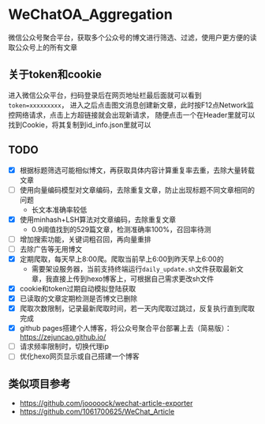 # WeChatOA_Aggregation
微信公众号聚合平台，获取多个公众号的博文进行筛选、过滤，使用户更方便的读取公众号上的所有文章

## 关于token和cookie
进入微信公众平台，扫码登录后在网页地址栏最后面就可以看到`token=xxxxxxxxx`，
进入之后点击图文消息创建新文章，此时按F12点Network监控网络请求，点击上方超链接就会出现新请求，
随便点击一个在Header里就可以找到Cookie，将其复制到id_info.json里就可以

## TODO
- [x] 根据标题筛选可能相似博文，再获取具体内容计算重复率去重，去除大量转载文章
- [ ] 使用向量编码模型对文章编码，去除重复文章，防止出现标题不同文章相同的问题
  - 长文本准确率较低
- [x] 使用minhash+LSH算法对文章编码，去除重复文章
  - 0.9阈值找到的529篇文章，检测准确率100%，召回率待测
- [ ] 增加搜索功能，关键词粗召回，再向量重排
- [ ] 去除广告等无用博文
- [x] 定期爬取，每天早上8:00爬。爬取当前早上6:00到昨天早上6:00的
  - 需要架设服务器，当前支持终端运行`daily_update.sh`文件获取最新文章，我直接上传到hexo博客上，可根据自己需求更改sh文件
- [x] cookie和token过期自动模拟登陆获取
- [x] 已读取的文章定期检测是否博文已删除
- [x] 爬取次数限制，记录最新爬取时间，若一天内爬取过跳过，反复执行直到爬取完成
- [x] github pages搭建个人博客，将公众号聚合平台部署上去（简易版）：https://zejuncao.github.io/
- [ ] 请求频率限制时，切换代理ip
- [ ] 优化hexo网页显示或自己搭建一个博客

## 类似项目参考
- https://github.com/jooooock/wechat-article-exporter
- https://github.com/1061700625/WeChat_Article